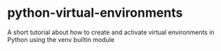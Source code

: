 # python-virtual-environments
A short tutorial about how to create and activate virtual environments in Python using the venv builtin module
